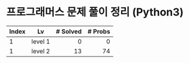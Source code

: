 # 프로그래머스 문제 풀이 정리 (Python3)

| Index | Lv      | # Solved | # Probs |
| ----- | ------- | -------: | ------: |
| 1     | level 1 |        0 |       0 |
| 1     | level 2 |       13 |      74 |
